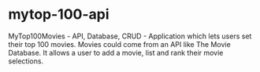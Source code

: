 # mytop-100-api
MyTop100Movies - API, Database, CRUD - Application which lets users set their top 100 movies. Movies could come from an API like The Movie Database. It allows a user to add a movie, list and rank their movie selections.
